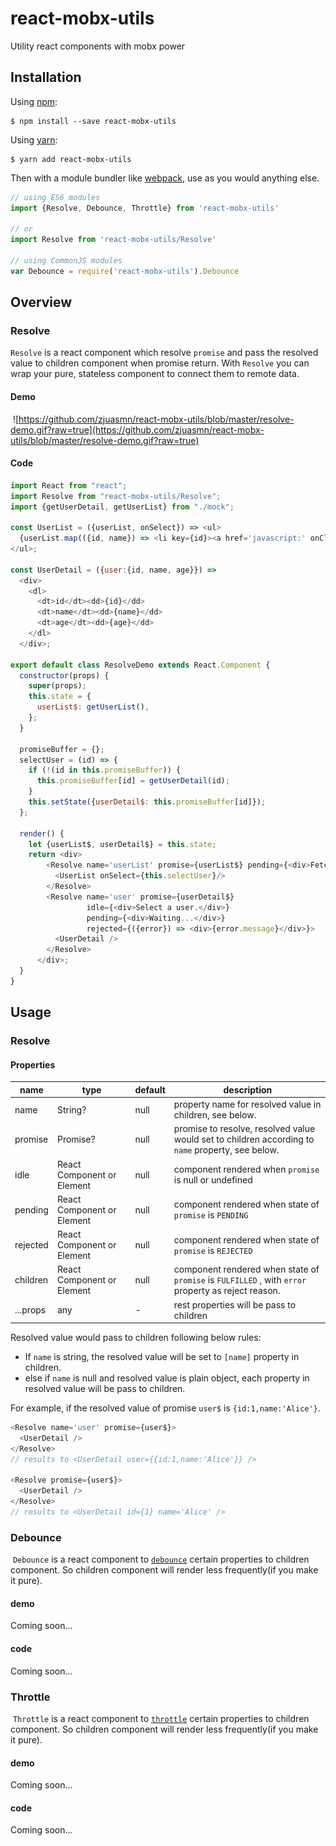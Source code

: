 # react-mobx-utils

Utility react components with mobx power

## Installation

Using [npm](https://www.npmjs.com/):

    $ npm install --save react-mobx-utils

Using [yarn](https://yarnpkg.com/):

    $ yarn add react-mobx-utils

Then with a module bundler like [webpack](https://webpack.github.io/), use as you would anything else.

```js
// using ES6 modules
import {Resolve, Debounce, Throttle} from 'react-mobx-utils'

// or
import Resolve from 'react-mobx-utils/Resolve'

// using CommonJS modules
var Debounce = require('react-mobx-utils').Debounce
```

## Overview

### Resolve
  `Resolve` is a react component which resolve `promise` and pass the resolved value to children component when promise return. With `Resolve` you can wrap your pure, stateless component to connect them to remote data.

#### Demo
  ![https://github.com/zjuasmn/react-mobx-utils/blob/master/resolve-demo.gif?raw=true](https://github.com/zjuasmn/react-mobx-utils/blob/master/resolve-demo.gif?raw=true)

#### Code
```js
import React from "react";
import Resolve from "react-mobx-utils/Resolve";
import {getUserDetail, getUserList} from "./mock";

const UserList = ({userList, onSelect}) => <ul>
  {userList.map(({id, name}) => <li key={id}><a href='javascript:' onClick={() => onSelect(id)}>{name}</a></li>)}
</ul>;

const UserDetail = ({user:{id, name, age}}) =>
  <div>
    <dl>
      <dt>id</dt><dd>{id}</dd>
      <dt>name</dt><dd>{name}</dd>
      <dt>age</dt><dd>{age}</dd>
    </dl>
  </div>;

export default class ResolveDemo extends React.Component {
  constructor(props) {
    super(props);
    this.state = {
      userList$: getUserList(),
    };
  }

  promiseBuffer = {};
  selectUser = (id) => {
    if (!(id in this.promiseBuffer)) {
      this.promiseBuffer[id] = getUserDetail(id);
    }
    this.setState({userDetail$: this.promiseBuffer[id]});
  };

  render() {
    let {userList$, userDetail$} = this.state;
    return <div>
        <Resolve name='userList' promise={userList$} pending={<div>Fetching user list...</div>}>
          <UserList onSelect={this.selectUser}/>
        </Resolve>
        <Resolve name='user' promise={userDetail$}
                 idle={<div>Select a user.</div>}
                 pending={<div>Waiting...</div>}
                 rejected={({error}) => <div>{error.message}</div>}>
          <UserDetail />
        </Resolve>
      </div>;
  }
}
```


## Usage

### Resolve

#### Properties
name | type | default | description
-----|------|---------|-----------
name | String? | null | property name for resolved value in children, see below.
promise | Promise? | null | promise to resolve, resolved value would set to children according to `name` property, see below.
idle | React Component or Element| null | component rendered when `promise` is null or undefined
pending | React Component or Element | null | component rendered when state of `promise` is `PENDING`
rejected | React Component or Element | null | component rendered when state of `promise` is `REJECTED`
children | React Component or Element | null | component rendered when state of `promise` is `FULFILLED` , with `error` property as reject reason.
...props | any | - | rest properties will be pass to children

Resolved value would pass to children following below rules:

- If `name` is string, the resolved value will be set to `[name]` property in children.
- else if `name` is null and resolved value is plain object, each property in resolved value will be pass to children.

For example, if the resolved value of promise `user$` is `{id:1,name:'Alice'}`.

```js
<Resolve name='user' promise={user$}>
  <UserDetail />
</Resolve>
// results to <UserDetail user={{id:1,name:'Alice'}} />

<Resolve promise={user$}>
  <UserDetail />
</Resolve>
// results to <UserDetail id={1} name='Alice' />
```




### Debounce
  `Debounce` is a react component to [`debounce`](https://lodash.com/docs#debounce) certain properties to children component. So children component will render less  frequently(if you make it pure).
#### demo
  Coming soon...
#### code
  Coming soon...

### Throttle
  `Throttle` is a react component to [`throttle`](https://lodash.com/docs#throttle) certain properties to children component. So children component will render less  frequently(if you make it pure).
#### demo
  Coming soon...
#### code
  Coming soon...

